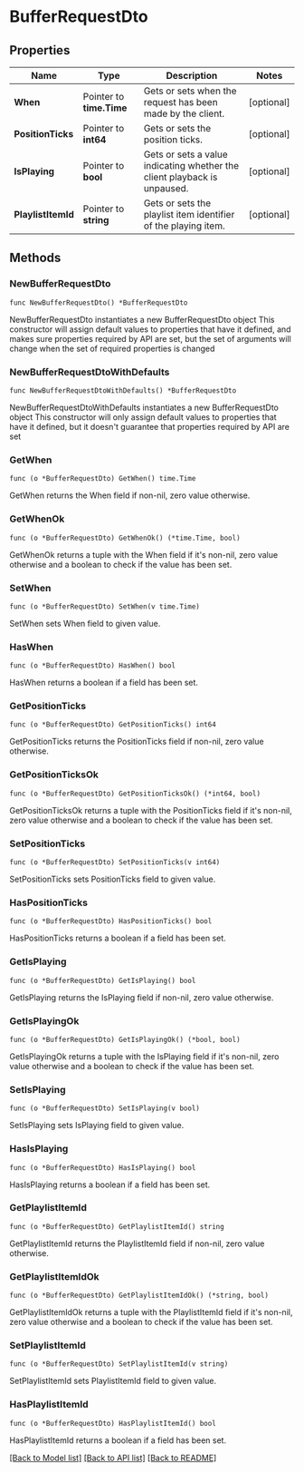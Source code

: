 # BufferRequestDto

## Properties

Name | Type | Description | Notes
------------ | ------------- | ------------- | -------------
**When** | Pointer to **time.Time** | Gets or sets when the request has been made by the client. | [optional] 
**PositionTicks** | Pointer to **int64** | Gets or sets the position ticks. | [optional] 
**IsPlaying** | Pointer to **bool** | Gets or sets a value indicating whether the client playback is unpaused. | [optional] 
**PlaylistItemId** | Pointer to **string** | Gets or sets the playlist item identifier of the playing item. | [optional] 

## Methods

### NewBufferRequestDto

`func NewBufferRequestDto() *BufferRequestDto`

NewBufferRequestDto instantiates a new BufferRequestDto object
This constructor will assign default values to properties that have it defined,
and makes sure properties required by API are set, but the set of arguments
will change when the set of required properties is changed

### NewBufferRequestDtoWithDefaults

`func NewBufferRequestDtoWithDefaults() *BufferRequestDto`

NewBufferRequestDtoWithDefaults instantiates a new BufferRequestDto object
This constructor will only assign default values to properties that have it defined,
but it doesn't guarantee that properties required by API are set

### GetWhen

`func (o *BufferRequestDto) GetWhen() time.Time`

GetWhen returns the When field if non-nil, zero value otherwise.

### GetWhenOk

`func (o *BufferRequestDto) GetWhenOk() (*time.Time, bool)`

GetWhenOk returns a tuple with the When field if it's non-nil, zero value otherwise
and a boolean to check if the value has been set.

### SetWhen

`func (o *BufferRequestDto) SetWhen(v time.Time)`

SetWhen sets When field to given value.

### HasWhen

`func (o *BufferRequestDto) HasWhen() bool`

HasWhen returns a boolean if a field has been set.

### GetPositionTicks

`func (o *BufferRequestDto) GetPositionTicks() int64`

GetPositionTicks returns the PositionTicks field if non-nil, zero value otherwise.

### GetPositionTicksOk

`func (o *BufferRequestDto) GetPositionTicksOk() (*int64, bool)`

GetPositionTicksOk returns a tuple with the PositionTicks field if it's non-nil, zero value otherwise
and a boolean to check if the value has been set.

### SetPositionTicks

`func (o *BufferRequestDto) SetPositionTicks(v int64)`

SetPositionTicks sets PositionTicks field to given value.

### HasPositionTicks

`func (o *BufferRequestDto) HasPositionTicks() bool`

HasPositionTicks returns a boolean if a field has been set.

### GetIsPlaying

`func (o *BufferRequestDto) GetIsPlaying() bool`

GetIsPlaying returns the IsPlaying field if non-nil, zero value otherwise.

### GetIsPlayingOk

`func (o *BufferRequestDto) GetIsPlayingOk() (*bool, bool)`

GetIsPlayingOk returns a tuple with the IsPlaying field if it's non-nil, zero value otherwise
and a boolean to check if the value has been set.

### SetIsPlaying

`func (o *BufferRequestDto) SetIsPlaying(v bool)`

SetIsPlaying sets IsPlaying field to given value.

### HasIsPlaying

`func (o *BufferRequestDto) HasIsPlaying() bool`

HasIsPlaying returns a boolean if a field has been set.

### GetPlaylistItemId

`func (o *BufferRequestDto) GetPlaylistItemId() string`

GetPlaylistItemId returns the PlaylistItemId field if non-nil, zero value otherwise.

### GetPlaylistItemIdOk

`func (o *BufferRequestDto) GetPlaylistItemIdOk() (*string, bool)`

GetPlaylistItemIdOk returns a tuple with the PlaylistItemId field if it's non-nil, zero value otherwise
and a boolean to check if the value has been set.

### SetPlaylistItemId

`func (o *BufferRequestDto) SetPlaylistItemId(v string)`

SetPlaylistItemId sets PlaylistItemId field to given value.

### HasPlaylistItemId

`func (o *BufferRequestDto) HasPlaylistItemId() bool`

HasPlaylistItemId returns a boolean if a field has been set.


[[Back to Model list]](../README.md#documentation-for-models) [[Back to API list]](../README.md#documentation-for-api-endpoints) [[Back to README]](../README.md)


